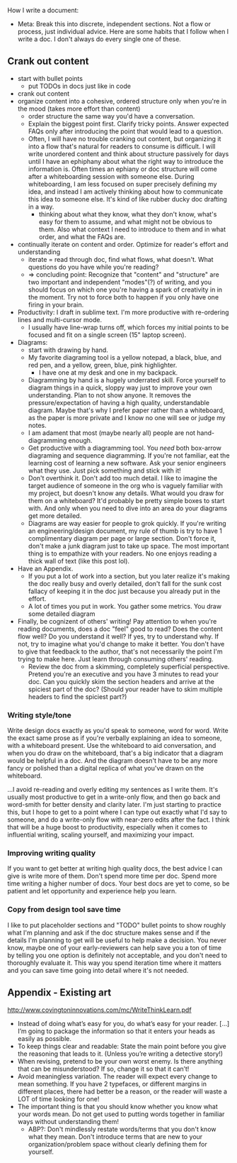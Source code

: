 How I write a document:
- Meta: Break this into discrete, independent sections. Not a flow or process, just individual advice.
Here are some habits that I follow when I write a doc. I don't always do every single one of these.

## Crank out content

- start with bullet points
    - put TODOs in docs just like in code
- crank out content
- organize content into a cohesive, ordered structure only when you're in the mood (takes more effort than content)
    - order structure the same way you'd have a conversation.
    - Explain the biggest point first. Clarify tricky points. Answer expected FAQs only after introducing the point that would lead to a question.
    - Often, I will have no trouble cranking out content, but organizing it into a flow that's natural for readers to consume is difficult. I will write unordered content and think about structure passively for days until I have an ephiphany about what the right way to introduce the information is.
    Often times an ephiany or doc structure will come after a whiteboarding session with someone else. During whiteboarding, I am less focused on super precisely defining my idea, and instead I am actively thinking about how to communicate this idea to someone else. It's kind of like rubber ducky doc drafting in a way.
        - thinking about what they know, what they don't know, what's easy for them to assume, and what might not be obvious to them. Also what context I need to introduce to them and in what order, and what the FAQs are.
- continually iterate on content and order. Optimize for reader's effort and understanding
    - iterate = read through doc, find what flows, what doesn't. What questions do you have while you're reading?
    - => concluding point: Recognize that "content" and "structure" are two important and independent "modes"(?) of writing, and you should focus on which one you're having a spark of creativity in in the moment. Try not to force both to happen if you only have one firing in your brain.
- Productivity: I draft in sublime text. I'm more productive with re-ordering lines and multi-cursor mode.
    - I usually have line-wrap turns off, which forces my initial points to be focused and fit on a single screen (15" laptop screen).
- Diagrams:
    - start with drawing by hand.
    - My favorite diagraming tool is a yellow notepad, a black, blue, and red pen, and a yellow, green, blue, pink highlighter.
        - I have one at my desk and one in my backpack.
    - Diagramming by hand is a hugely underrated skill. Force yourself to diagram things in a quick, sloppy way just to improve your own understanding. Plan to not show anyone. It removes the pressure/expectation of having a high quality, understandable diagram. Maybe that's why I prefer paper rather than a whiteboard, as the paper is more private and I know no one will see or judge my notes.
    - I am adament that most (maybe nearly all) people are not hand-diagramming enough.
    - Get productive with a diagramming tool. You *need* both box-arrow diagraming and sequence diagramming. If you're not familiar, eat the learning cost of learning a new software. Ask your senior engineers what they use. Just pick something and stick with it!
    - Don't overthink it. Don't add too much detail. I like to imagine the target audience of someone in the org who is vaguely familiar with my project, but doesn't know any details. What would you draw for them on a whiteboard? It'd probably be pretty simple boxes to start with. And only when you need to dive into an area do your diagrams get more detailed.
    - Diagrams are way easier for people to grok quickly. If you're writing an engineering/design document, my rule of thumb is try to have 1 complimentary diagram per page or large section. Don't force it, don't make a junk diagram just to take up space. The most important thing is to empathize with your readers. No one enjoys reading a thick wall of text (like this post lol).
- Have an Appendix.
    - If you put a lot of work into a section, but you later realize it's making the doc really busy and overly detailed, don't fall for the sunk cost fallacy of keeping it in the doc just because you already put in the effort.
    - A lot of times you put in work. You gather some metrics. You draw some detailed diagram
- Finally, be cognizent of others' writing! Pay attention to when you're reading documents, does a doc "feel" good to read? Does the content flow well? Do you understand it well? If yes, try to understand why. If not, try to imagine what you'd change to make it better. You don't have to give that feedback to the author, that's not necessarily the point I'm trying to make here. Just learn through consuming others' reading.
    - Review the doc from a skimming, completely superficial perspective. Pretend you're an executive and you have 3 minutes to read your doc. Can you quickly skim the section headers and arrive at the spiciest part of the doc? (Should your reader have to skim multiple headers to find the spiciest part?)


### Writing style/tone

Write design docs exactly as you'd speak to someone, word for word. Write the exact same prose as if you're verbally explaining an idea to someone, with a whiteboard present. Use the whiteboard to aid conversation, and when you do draw on the whiteboard, that's a big indicator that a diagram would be helpful in a doc. And the diagram doesn't have to be any more fancy or polished than a digital replica of what you've drawn on the whiteboard.

...I avoid re-reading and overly editing my sentences as I write them. It's usually most productive to get in a write-only flow, and then go back and word-smith for better density and clarity later. I'm just starting to practice this, but I hope to get to a point where I can type out exactly what I'd say to someone, and do a write-only flow with near-zero edits after the fact. I think that will be a huge boost to productivity, especially when it comes to influential writing, scaling yourself, and maximizing your impact.


### Improving writing quality

If you want to get better at writing high quality docs, the best advice I can give is write more of them. Don't spend more time per doc. Spend more time writing a higher number of docs. Your best docs are yet to come, so be patient and let opportunity and experience help you learn.



### Copy from design tool save time

I like to put placeholder sections and "TODO" bullet points to show roughly what I'm planning and ask if the doc structure makes sense and if the details I'm planning to get will be useful to help make a decision. You never know, maybe one of your early-reviewers can help save you a ton of time by telling you one option is definitely not acceptable, and you don't need to thoroughly evaluate it. This way you spend iteration time where it matters and you can save time going into detail where it's not needed.


## Appendix - Existing art

http://www.covingtoninnovations.com/mc/WriteThinkLearn.pdf

* Instead of doing what’s easy for you, do what’s easy for your reader. [...] I’m going to package the information so that it enters your heads as easily as possible.
* To keep things clear and readable: State the main point before you give the reasoning that leads to it. (Unless you’re writing a detective story!)
* When revising, pretend to be your own worst enemy. Is there anything that can be misunderstood? If so, change it so that it can’t!
* Avoid meaningless variation. The reader will expect every change to mean something. If you have 2 typefaces, or different margins in different places, there had better be a reason, or the reader will waste a LOT of time looking for one!
* The important thing is that you should know whether you know what your words mean. Do not get used to putting words together in familiar ways without understanding them!
    * ABP?: Don't mindlessly restate words/terms that you don't know what they mean. Don't introduce terms that are new to your organization/problem space without clearly defining them for yourself.

